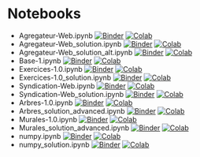# Notebooks

- Agregateur-Web.ipynb [![Binder](https://mybinder.org/badge_logo.svg)](https://mybinder.org/v2/gh/mtlpy/ateliers-prog/main?labpath=notebooks%2FAgregateur-Web.ipynb) [![Colab](https://colab.research.google.com/assets/colab-badge.svg)](https://colab.research.google.com/github/mtlpy/ateliers-prog/blob/main/notebooks/Agregateur-Web.ipynb)
- Agregateur-Web_solution.ipynb [![Binder](https://mybinder.org/badge_logo.svg)](https://mybinder.org/v2/gh/mtlpy/ateliers-prog/main?labpath=notebooks%2FAgregateur-Web_solution.ipynb) [![Colab](https://colab.research.google.com/assets/colab-badge.svg)](https://colab.research.google.com/github/mtlpy/ateliers-prog/blob/main/notebooks/Agregateur-Web_solution.ipynb)
- Agregateur-Web_solution_alt.ipynb [![Binder](https://mybinder.org/badge_logo.svg)](https://mybinder.org/v2/gh/mtlpy/ateliers-prog/main?labpath=notebooks%2FAgregateur-Web_solution_alt.ipynb) [![Colab](https://colab.research.google.com/assets/colab-badge.svg)](https://colab.research.google.com/github/mtlpy/ateliers-prog/blob/main/notebooks/Agregateur-Web_solution_alt.ipynb)
- Base-1.ipynb [![Binder](https://mybinder.org/badge_logo.svg)](https://mybinder.org/v2/gh/mtlpy/ateliers-prog/main?labpath=notebooks%2FBase-1.ipynb) [![Colab](https://colab.research.google.com/assets/colab-badge.svg)](https://colab.research.google.com/github/mtlpy/ateliers-prog/blob/main/notebooks/Base-1.ipynb)
- Exercices-1.0.ipynb [![Binder](https://mybinder.org/badge_logo.svg)](https://mybinder.org/v2/gh/mtlpy/ateliers-prog/main?labpath=notebooks%2FExercices-1.0.ipynb) [![Colab](https://colab.research.google.com/assets/colab-badge.svg)](https://colab.research.google.com/github/mtlpy/ateliers-prog/blob/main/notebooks/Exercices-1.0.ipynb)
- Exercices-1.0_solution.ipynb [![Binder](https://mybinder.org/badge_logo.svg)](https://mybinder.org/v2/gh/mtlpy/ateliers-prog/main?labpath=notebooks%2FExercices-1.0_solution.ipynb) [![Colab](https://colab.research.google.com/assets/colab-badge.svg)](https://colab.research.google.com/github/mtlpy/ateliers-prog/blob/main/notebooks/Exercices-1.0_solution.ipynb)
- Syndication-Web.ipynb [![Binder](https://mybinder.org/badge_logo.svg)](https://mybinder.org/v2/gh/mtlpy/ateliers-prog/main?labpath=notebooks%2FSyndication-Web.ipynb) [![Colab](https://colab.research.google.com/assets/colab-badge.svg)](https://colab.research.google.com/github/mtlpy/ateliers-prog/blob/main/notebooks/Syndication-Web.ipynb)
- Syndication-Web_solution.ipynb [![Binder](https://mybinder.org/badge_logo.svg)](https://mybinder.org/v2/gh/mtlpy/ateliers-prog/main?labpath=notebooks%2FSyndication-Web_solution.ipynb) [![Colab](https://colab.research.google.com/assets/colab-badge.svg)](https://colab.research.google.com/github/mtlpy/ateliers-prog/blob/main/notebooks/Syndication-Web_solution.ipynb)
- Arbres-1.0.ipynb [![Binder](https://mybinder.org/badge_logo.svg)](https://mybinder.org/v2/gh/mtlpy/ateliers-prog/main?labpath=notebooks%2FArbres-1.0.ipynb) [![Colab](https://colab.research.google.com/assets/colab-badge.svg)](https://colab.research.google.com/github/mtlpy/ateliers-prog/blob/main/notebooks/Arbres-1.0.ipynb)
- Arbres_solution_advanced.ipynb [![Binder](https://mybinder.org/badge_logo.svg)](https://mybinder.org/v2/gh/mtlpy/ateliers-prog/main?labpath=notebooks%2FArbres_solution_advanced.ipynb) [![Colab](https://colab.research.google.com/assets/colab-badge.svg)](https://colab.research.google.com/github/mtlpy/ateliers-prog/blob/main/notebooks/Arbres_solution_advanced.ipynb)
- Murales-1.0.ipynb [![Binder](https://mybinder.org/badge_logo.svg)](https://mybinder.org/v2/gh/mtlpy/ateliers-prog/main?labpath=notebooks%2FMurales-1.0.ipynb) [![Colab](https://colab.research.google.com/assets/colab-badge.svg)](https://colab.research.google.com/github/mtlpy/ateliers-prog/blob/main/notebooks/Murales-1.0.ipynb)
- Murales_solution_advanced.ipynb [![Binder](https://mybinder.org/badge_logo.svg)](https://mybinder.org/v2/gh/mtlpy/ateliers-prog/main?labpath=notebooks%2FMurales_solution_advanced.ipynb) [![Colab](https://colab.research.google.com/assets/colab-badge.svg)](https://colab.research.google.com/github/mtlpy/ateliers-prog/blob/main/notebooks/Murales_solution_advanced.ipynb)
- numpy.ipynb [![Binder](https://mybinder.org/badge_logo.svg)](https://mybinder.org/v2/gh/mtlpy/ateliers-prog/main?labpath=notebooks%2Fnumpy.ipynb) [![Colab](https://colab.research.google.com/assets/colab-badge.svg)](https://colab.research.google.com/github/mtlpy/ateliers-prog/blob/main/notebooks/numpy.ipynb)
- numpy_solution.ipynb [![Binder](https://mybinder.org/badge_logo.svg)](https://mybinder.org/v2/gh/mtlpy/ateliers-prog/main?labpath=notebooks%2Fnumpy_solution.ipynb) [![Colab](https://colab.research.google.com/assets/colab-badge.svg)](https://colab.research.google.com/github/mtlpy/ateliers-prog/blob/main/notebooks/numpy_solution.ipynb)
